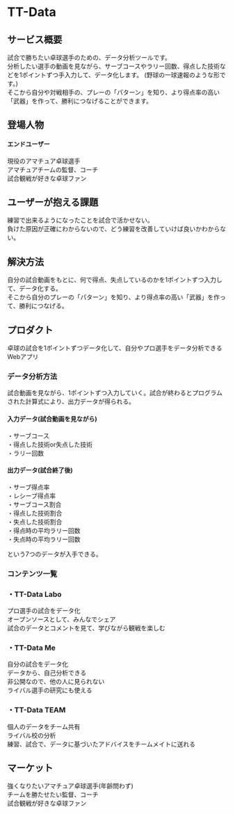 # TT-Data

## サービス概要

試合で勝ちたい卓球選手のための、データ分析ツールです。<br>
分析したい選手の動画を見ながら、サーブコースやラリー回数、得点した技術などを1ポイントずつ手入力して、データ化します。
(野球の一球速報のような形です。)<br>
そこから自分や対戦相手の、プレーの「パターン」を知り、より得点率の高い「武器」を作って、勝利につなげることができます。

## 登場人物
#### エンドユーザー
現役のアマチュア卓球選手<br>
アマチュアチームの監督、コーチ<br>
試合観戦が好きな卓球ファン

## ユーザーが抱える課題
練習で出来るようになったことを試合で活かせない。<br>
負けた原因が正確にわからないので、どう練習を改善していけば良いかわからない。

## 解決方法
自分の試合動画をもとに、何で得点、失点しているのかを1ポイントずつ入力して、データ化する。<br>
そこから自分のプレーの「パターン」を知り、より得点率の高い「武器」を作って、勝利につなげる。

## プロダクト
卓球の試合を1ポイントずつデータ化して、自分やプロ選手をデータ分析できるWebアプリ<br>

### データ分析方法
試合動画を見ながら、1ポイントずつ入力していく。試合が終わるとプログラムされた計算式により、出力データが得られる。<br>

#### 入力データ(試合動画を見ながら)<br>
・サーブコース<br>
・得点した技術or失点した技術<br>
・ラリー回数<br>


#### 出力データ(試合終了後)<br>
・サーブ得点率<br>
・レシーブ得点率<br>
・サーブコース割合<br>
・得点した技術割合<br>
・失点した技術割合<br>
・得点時の平均ラリー回数<br>
・失点時の平均ラリー回数<br>

という7つのデータが入手できる。

### コンテンツ一覧
### ・TT-Data Labo
プロ選手の試合をデータ化<br>
オープンソースとして、みんなでシェア<br>
試合のデータとコメントを見て、学びながら観戦を楽しむ

### ・TT-Data Me
自分の試合をデータ化<br>
データから、自己分析できる<br>
非公開なので、他の人に見られない<br>
ライバル選手の研究にも使える

### ・TT-Data TEAM
個人のデータをチーム共有<br>
ライバル校の分析<br>
練習、試合で、データに基づいたアドバイスをチームメイトに送れる

## マーケット
強くなりたいアマチュア卓球選手(年齢問わず)<br>
チームを勝たせたい監督、コーチ<br>
試合観戦が好きな卓球ファン
